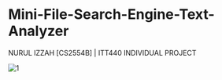 # Mini-File-Search-Engine-Text-Analyzer
NURUL IZZAH [CS2554B] |
ITT440 INDIVIDUAL PROJECT 



![1](https://github.com/user-attachments/assets/9f41617f-9021-4316-a553-c04182aff184)
